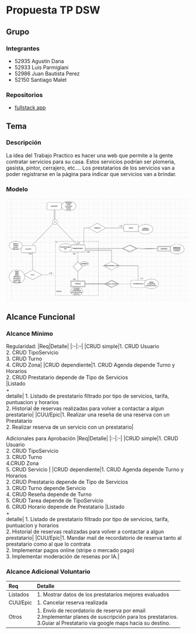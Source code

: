 # Propuesta TP DSW

## Grupo

### Integrantes

- 52935 Agustín Dana
- 52933 Luis Parmigiani
- 52986 Juan Bautista Perez
- 52150 Santiago Malet

### Repositorios

- [fullstack app](https://github.com/Anfibio0010/tpDSW)

## Tema

### Descripción

La idea del Trabajo Practico es hacer una web que permite a la gente contratar servicios para su casa. Estos servicios podrían ser plomeria, gasista, pintor, cerrajero, etc....
Los prestatarios de los servicios van a poder registrarse en la página para indicar que servicios van a brindar.

### Modelo

![ modelo ](DER.png)

## Alcance Funcional

### Alcance Mínimo

Regularidad:
|Req|Detalle|
|:-|:-|
|CRUD simple|1. CRUD Usuario <br>2. CRUD TipoServicio <br>3. CRUD Turno <br>4. CRUD Zona|
|CRUD dependiente|1. CRUD Agenda depende Turno y Horarios <br>2. CRUD Prestatario depende de Tipo de Servicios  <br>
|Listado<br>+<br>detalle| 1. Listado de prestatario filtrado por tipo de servicios, tarifa, puntuacion y horarios <br> 2. Historial de reservas realizadas para volver a contactar a algun prestatario|
|CUU/Epic|1. Realizar una reseña de una reserva con un Prestatario <br>2. Realizar reserva de un servicio con un prestatario|

Adicionales para Aprobación
|Req|Detalle|
|:-|:-|
|CRUD simple|1. CRUD Usuario <br>2. CRUD TipoServicio <br>3. CRUD Turno <br>4.CRUD Zona <br> 5. CRUD Servicio |
|CRUD dependiente|1. CRUD Agenda depende Turno y Horarios <br>2. CRUD Prestatario depende de Tipo de Servicios <br> 3. CRUD Turno depende Servicio <br> 4. CRUD Reseña depende de Turno <br> 5. CRUD Tarea depende de TipoServicio <br>  6. CRUD Horario depende de Prestatario 
|Listado<br>+<br>detalle| 1. Listado de prestatario filtrado por tipo de servicios, tarifa, puntuacion y horarios <br> 2. Historial de reservas realizadas para volver a contactar a algun prestatario|
|CUU/Epic|1. Mandar mail de recordatorio de reserva tanto al prestatario como al que lo contrata<br> 2. Implementar pagos online (stripe o mercado pago) <br> 3. Implementar moderación de resenas por IA.|

### Alcance Adicional Voluntario

| Req      | Detalle                                                                                                                                                                        |
| :------- | :----------------------------------------------------------------------------------------------------------------------------------------------------------------------------- |
| Listados | 1. Mostrar datos de los prestatarios mejores evaluados <br>                                                                                                                    |
| CUU/Epic | 1. Cancelar reserva realizada <br>                                                                                                                                             |
| Otros    | 1. Envío de recordatorio de reserva por email <br>2.Implementar planes de suscripción para los prestatarios. <br>3.Guiar al Prestatario via google maps hacia su destino. <br> |

